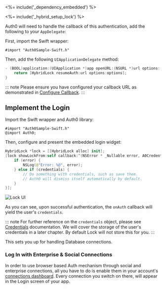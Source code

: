<%= include('_dependency_embedded') %>

<%= include('_hybrid_setup_lock') %>

Auth0 will need to handle the callback of this authentication, add the following to your `AppDelegate`:

First, import the Swift wrapper:

```objc
#import "Auth0Sample-Swift.h"
```

Then, add the following `UIApplicationDelegate` method:

```swift
- (BOOL)application:(UIApplication *)app openURL:(NSURL *)url options:(NSDictionary<UIApplicationOpenURLOptionsKey,id> *)options {
    return [HybridLock resumeAuth:url options:options];
}
```

::: note
Please ensure you have configured your callback URL as demonstrated in [Configure Callback](/quickstart/native/ios-objc#configure-callback-urls).
:::

## Implement the Login

Import the Swift wrapper and Auth0 library:

```objc
#import "Auth0Sample-Swift.h"
@import Auth0;
```

Then, configure and present the embedded login widget:

```swift
HybridLock *lock = [[HybridLock alloc] init];
[lock showLockFrom:self callback:^(NSError * _Nullable error, A0Credentials * _Nullable credentials) {
    if (error) {
        NSLog(@"Error: %@", error);
    } else if (credentials) {
        // Do something with credentials, such as save them.
        // Auth0 will dismiss itself automatically by default.
    }
}];
```

<div class="phone-mockup"><img src="/media/articles/native-platforms/ios-swift/lock_2_login.png" alt="Lock UI"></div>

As you can see, upon successful authentication, the `onAuth` callback will yield the user's `credentials`.

::: note
For further reference on the `credentials` object, please see
[Credentials](https://github.com/auth0/Auth0.swift/blob/master/Auth0/Credentials.swift) documentation. We will cover the storage of the user's credentials in a later chapter.  By default Lock will not store this for you.
:::

This sets you up for handling Database connections.

### Log In with Enterprise & Social Connections

In order to use browser based Auth mechanism through social and enterprise connections, all you have to do is enable them in your account's [connections dashboard](${manage_url}/#/connections/social). Every connection you switch on there, will appear in the Login screen of your app.
